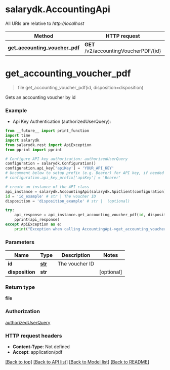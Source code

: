 # salarydk.AccountingApi

All URIs are relative to *http://localhost*

Method | HTTP request | Description
------------- | ------------- | -------------
[**get_accounting_voucher_pdf**](AccountingApi.md#get_accounting_voucher_pdf) | **GET** /v2/accountingVoucherPDF/{id} | 


# **get_accounting_voucher_pdf**
> file get_accounting_voucher_pdf(id, disposition=disposition)



Gets an accounting voucher by id

### Example

* Api Key Authentication (authorizedUserQuery): 
```python
from __future__ import print_function
import time
import salarydk
from salarydk.rest import ApiException
from pprint import pprint

# Configure API key authorization: authorizedUserQuery
configuration = salarydk.Configuration()
configuration.api_key['apiKey'] = 'YOUR_API_KEY'
# Uncomment below to setup prefix (e.g. Bearer) for API key, if needed
# configuration.api_key_prefix['apiKey'] = 'Bearer'

# create an instance of the API class
api_instance = salarydk.AccountingApi(salarydk.ApiClient(configuration))
id = 'id_example' # str | The voucher ID
disposition = 'disposition_example' # str |  (optional)

try:
    api_response = api_instance.get_accounting_voucher_pdf(id, disposition=disposition)
    pprint(api_response)
except ApiException as e:
    print("Exception when calling AccountingApi->get_accounting_voucher_pdf: %s\n" % e)
```

### Parameters

Name | Type | Description  | Notes
------------- | ------------- | ------------- | -------------
 **id** | [**str**](.md)| The voucher ID | 
 **disposition** | **str**|  | [optional] 

### Return type

**file**

### Authorization

[authorizedUserQuery](../README.md#authorizedUserQuery)

### HTTP request headers

 - **Content-Type**: Not defined
 - **Accept**: application/pdf

[[Back to top]](#) [[Back to API list]](../README.md#documentation-for-api-endpoints) [[Back to Model list]](../README.md#documentation-for-models) [[Back to README]](../README.md)

